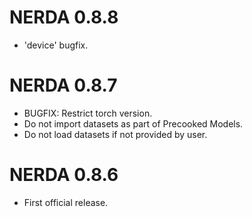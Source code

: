 # NERDA 0.8.8

* 'device' bugfix.

# NERDA 0.8.7

* BUGFIX: Restrict torch version.
* Do not import datasets as part of Precooked Models.
* Do not load datasets if not provided by user.

# NERDA 0.8.6

* First official release.
